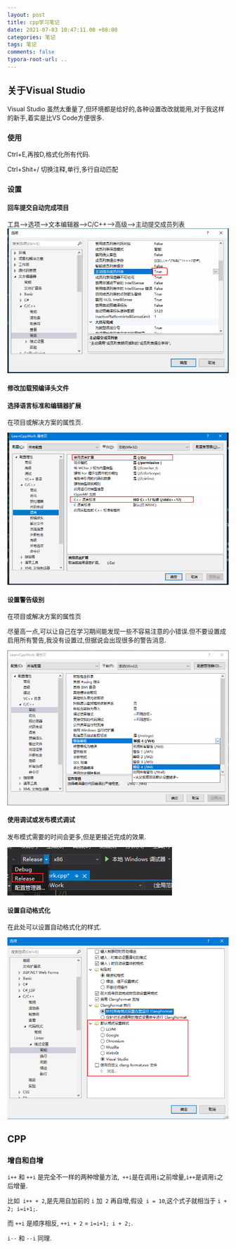 ```yaml
---
layout: post
title: cpp学习笔记
date: 2021-07-03 10:47:11.00 +08:00
categories: 笔记
tags: 笔记
comments: false
typora-root-url: ..
---
```




## 关于Visual Studio

Visual Studio 虽然太重量了,但环境都是给好的,各种设置改改就能用,对于我这样的新手,着实是比VS Code方便很多.

### 使用

Ctrl+E,再按D,格式化所有代码.

Ctrl+Shit+/ 切换注释,单行,多行自动匹配

### 设置

#### 回车提交自动完成项目

工具-->选项-->文本编辑器-->C/C++-->高级-->主动提交成员列表![img](/assets-images/2021-07-03-笔记-cpp学习笔记-imgs/20180322150755411.png)

#### 修改加载预编译头文件

#### 选择语言标准和编辑器扩展

在项目或解决方案的属性页.

![image-20210703105321104](/assets-images/2021-07-03-笔记-cpp学习笔记-imgs/image-20210703105321104.png)

#### 设置警告级别

在项目或解决方案的属性页

尽量高一点,可以让自己在学习期间能发现一些不容易注意的小错误.但不要设置成启用所有警告,我没有设置过,但据说会出现很多的警告消息.

![image-20210703105659480](/assets-images/2021-07-03-笔记-cpp学习笔记-imgs/image-20210703105659480.png)



#### 使用调试或发布模式调试

发布模式需要的时间会更多,但是更接近完成的效果.

![image-20210703105132702](/assets-images/2021-07-03-笔记-cpp学习笔记-imgs/image-20210703105132702.png)

#### 设置自动格式化

在此处可以设置自动格式化的样式.

![image-20210703105524822](/assets-images/2021-07-03-笔记-cpp学习笔记-imgs/image-20210703105524822.png)



## CPP

### 增自和自增

`i++` 和 `++i` 是完全不一样的两种增量方法,` ++i`是在调用`i`之前增量,`i++`是调用`i`之后增量.

比如` i++ + 2`,是先用自加前的 `i` 加` 2` 再自增,假设` i = 10`,这个式子就相当于 `i + 2; i=i+1;`.

而 `++i` 是顺序相反, `++i + 2` = `i=i+1; i + 2;`.

`i--` 和 `--i` 同理.

